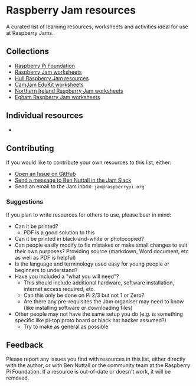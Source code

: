 # Raspberry Jam resources

A curated list of learning resources, worksheets and activities ideal for use at Raspberry Jams.

## Collections

- [Raspberry Pi Foundation](https://projects.raspberrypi.org/)
- [Raspberry Jam worksheets](https://projects.raspberrypi.org/en/jam)
- [Hull Raspberry Jam resources](https://github.com/HullRaspJam/HullRaspJam_Worksheets)
- [CamJam EduKit worksheets](https://github.com/CamJam-EduKit/)
- [Northern Ireland Raspberry Jam worksheets](https://github.com/NIRaspberryJam/Raspberry-Jam-Resources)
- [Egham Raspberry Jam worksheets](https://github.com/winkleink/RJam-Worksheets)

## Individual resources

- 

## Contributing

If you would like to contribute your own resources to this list, either:

- [Open an Issue on GitHub](https://github.com/RaspberryPiFoundation/jam-community-resources/issues/new)
- [Send a message to Ben Nuttall in the Jam Slack](https://raspberry-jam.slack.com/messages/bennuttall)
- Send an email to the Jam inbox: `jam@raspberrypi.org`

### Suggestions

If you plan to write resources for others to use, please bear in mind:

- Can it be printed?
  - PDF is a good solution to this
- Can it be printed in black-and-white or photocopied?
- Can people easily modify to fix mistakes or make small changes to suit their own purposes? Providing source (markdown, Word document, etc as well as PDF is helpful)
- Is the language and terminology used easy for young people or beginners to understand?
- Have you included a "what you will need"?
  - This should include additional hardware, software installation, internet access required, etc.
  - Can this only be done on Pi 2/3 but not 1 or Zero?
  - Are there any pre-requisites the Jam organiser may need to know (like installing software or downloading files)
- Other people may not have the same setup you do (e.g. is something specific like pi-top proto board or black hat hacker assumed?)
  - Try to make as general as possible

## Feedback

Please report any issues you find with resources in this list, either directly with the author, or with Ben Nuttall or the community team at the Raspberry Pi Foundation. If a resource is out-of-date or doesn't work, it will be removed.
